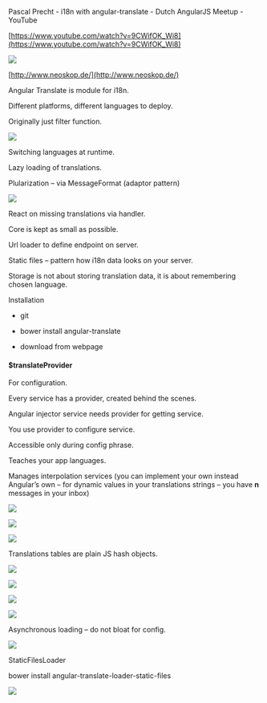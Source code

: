 Pascal Precht - i18n with angular-translate - Dutch AngularJS Meetup - YouTube 

[https://www.youtube.com/watch?v=9CWifOK_Wi8](https://www.youtube.com/watch?v=9CWifOK_Wi8)

  


![](assets/51fdffd661800c71.png)  


  


[http://www.neoskop.de/](http://www.neoskop.de/)  


  


Angular Translate is module for i18n.

  


Different platforms, different languages to deploy.

  


Originally just filter function.

  


![](assets/6aa3270f4033591f.png)  


  


Switching languages at runtime.

Lazy loading of translations.

Plularization – via MessageFormat (adaptor pattern)

  


![](assets/3656c039399d720c.png)  


  


React on missing translations via handler.

  


Core is kept as small as possible.

  


Url loader to define endpoint on server.

Static files – pattern how i18n data looks on your server.

  


Storage is not about storing translation data, it is about remembering chosen language.

  


  


Installation

* git

* bower install angular-translate

* download from webpage

  


#### $translateProvider

For configuration.

Every service has a provider, created behind the scenes.

Angular injector service needs provider for getting service.

You use provider to configure service.

Accessible only during config phrase.

Teaches your app languages.

Manages interpolation services (you can implement your own instead Angular’s own – for dynamic values in your translations strings – you have __n__ messages in your inbox)

  


![](assets/cc60cc0cf82f75ff.png)  


  


  


![](assets/5140201bc2951ad6.png)

  


  


  


  


![](assets/3335f60cf20ead22.png)  


  


  


Translations tables are plain JS hash objects.

  


![](assets/a607da85402035ab.png)  


  


  


![](assets/937eb5494685976b.png)  


  


  


![](assets/8fe217ae98b25c7f.png)

  


![](assets/8c610cfb46fd6696.png)  


  


Asynchronous loading – do not bloat for config.

  


![](assets/066f38945c610def.png)  


  


StaticFilesLoader

bower install angular-translate-loader-static-files

  


![](assets/d8b71892db7cbe8e.png)  


  


  


  

